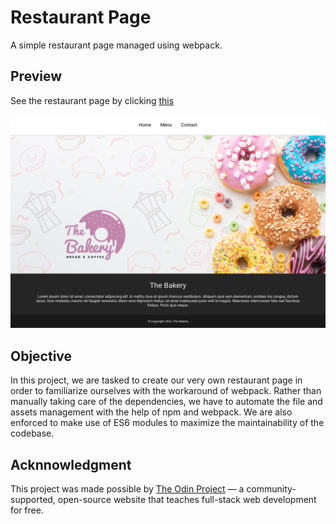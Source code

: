 # Restaurant Page
A simple restaurant page managed using webpack.

## Preview
See the restaurant page by clicking [this](https://neil-justin.github.io/restarurant-page/)


![Restaurant Page](restaurant-page-home-tab.png)

## Objective
In this project, we are tasked to create our very own restaurant page in order to familiarize ourselves with the workaround of webpack. Rather than manually taking care of the dependencies, we have to automate the file and assets management with the help of npm and webpack. We are also enforced to make use of ES6 modules to maximize the maintainability of the codebase.

## Acknnowledgment
This project was made possible by [The Odin Project](theodinproject.com) — a community-supported, open-source website that teaches full-stack web development for free.